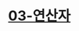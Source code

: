 # [03-연산자](https://github.com/otw03/study/blob/main/javascript/03-%EC%97%B0%EC%82%B0%EC%9E%90/03_%EC%97%B0%EC%82%B0%EC%9E%90.md)  
